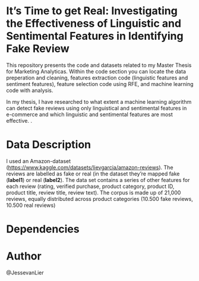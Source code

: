 # It’s Time to get Real: Investigating the Effectiveness of Linguistic and Sentimental Features in Identifying Fake Review
This repository presents the code and datasets related to my Master Thesis for Marketing Analyticas. Within the code section you can locate the data preperation and cleaning, features extraction code (linguistic features and sentiment features), feature selection code using RFE, and machine learning code with analysis.

In my thesis, I have researched to what extent a machine learning algorithm can detect fake reviews using only linguistical and sentimental features in e-commerce and which linguistic and sentimental features are most effective. .

# Data Description 
I used an Amazon-dataset (https://www.kaggle.com/datasets/lievgarcia/amazon-reviews). The reviews are labelled as fake or real (in the dataset they’re mapped fake (__label1__) or real (__label2__). The data set contains a series of other features for each review (rating, verified purchase, product category, product ID, product title, review title, review text). The corpus is made up of 21,000 reviews, equally distributed across product categories (10.500 fake reviews, 10.500 real reviews)

# Dependencies

# Author
@JessevanLier
